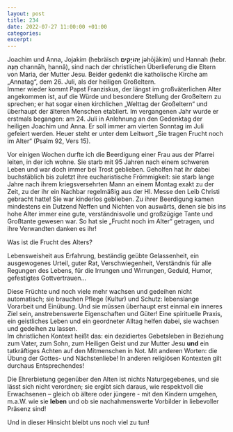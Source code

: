 ```yaml
---
layout: post
title: 234
date: 2022-07-27 11:00:00 +01:00
categories: 
excerpt: 
---
```


Joachim und Anna, Jojakim (hebräisch **יְהוֹיָקִים** jəhōjākim) und Hannah (hebr. **חַנָּה** channāh, ḥannâ), sind nach der christlichen Überlieferung die Eltern von Maria, der Mutter Jesu. Beider gedenkt die katholische Kirche am „Annatag“, dem 26. Juli, als der heiligen Großeltern.\
Immer wieder kommt Papst Franziskus, der längst im großväterlichen Alter angekommen ist, auf die Würde und besondere Stellung der Großeltern zu sprechen; er hat sogar einen kirchlichen „Welttag der Großeltern“ und überhaupt der älteren Menschen etabliert. Im vergangenen Jahr wurde er erstmals begangen: am 24. Juli in Anlehnung an den Gedenktag der heiligen Joachim und Anna. Er soll immer am vierten Sonntag im Juli gefeiert werden. Heuer steht er unter dem Leitwort „Sie tragen Frucht noch im Alter“ (Psalm 92, Vers 15).

Vor einigen Wochen durfte ich die Beerdigung einer Frau aus der Pfarrei leiten, in der ich wohne. Sie starb mit 95 Jahren nach einem schweren Leben und war doch immer bei Trost geblieben. Geholfen hat ihr dabei buchstäblich bis zuletzt ihre eucharistische Frömmigkeit: sie starb lange Jahre nach ihrem kriegsversehrten Mann an einem Montag exakt zu der Zeit, zu der ihr ein Nachbar regelmäßig aus der Hl. Messe den Leib Christi gebracht hatte! Sie war kinderlos geblieben. Zu ihrer Beerdigung kamen mindestens ein Dutzend Neffen und Nichten von auswärts, denen sie bis ins hohe Alter immer eine gute, verständnisvolle und großzügige Tante und Großtante gewesen war. So hat sie „Frucht noch im Alter“ getragen, und ihre Verwandten danken es ihr!

Was ist die Frucht des Alters?

Lebensweisheit aus Erfahrung, beständig geübte Gelassenheit, ein ausgewogenes Urteil, guter Rat, Verschwiegenheit, Verständnis für alle Regungen des Lebens, für die Irrungen und Wirrungen, Geduld, Humor, gefestigtes Gottvertrauen…

Diese Früchte und noch viele mehr wachsen und gedeihen nicht automatisch; sie brauchen Pflege (Kultur) und Schutz: lebenslange Vorarbeit und Einübung. Und sie müssen überhaupt erst einmal ein inneres Ziel sein, anstrebenswerte Eigenschaften und Güter! Eine spirituelle Praxis, ein geistliches Leben und ein geordneter Alltag helfen dabei, sie wachsen und gedeihen zu lassen.\
Im christlichen Kontext heißt das: ein dezidiertes Gebetsleben in Beziehung zum Vater, zum Sohn, zum Heiligen Geist und zur Mutter Jesu **und** ein tatkräftiges Achten auf den Mitmenschen in Not. Mit anderen Worten: die Übung der Gottes- und Nächstenliebe! In anderen religiösen Kontexten gilt durchaus Entsprechendes!

Die Ehrerbietung gegenüber den Alten ist nichts Naturgegebenes, und sie lässt sich nicht verordnen; sie ergibt sich daraus, wie respektvoll die Erwachsenen – gleich ob ältere oder jüngere - mit den Kindern umgehen, m.a.W. wie sie **leben** und ob sie nachahmenswerte Vorbilder in liebevoller Präsenz sind!

Und in dieser Hinsicht bleibt uns noch viel zu tun!
